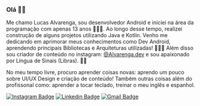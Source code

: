 ### Olá ✌🏻

Me chamo Lucas Alvarenga, sou desenvolvedor Android e iniciei na área da programação com apenas 13 anos 🙋🏻‍♂️. Ao longo desse tempo, realizei construção de alguns projetos utilizando Java e Kotlin. Venho me dedicando em aprimorar meus conhecimentos como Dev Android, aprendendo principais Bibliotecas e Arquiteturas utilizadas! 👨🏻‍💻 Além disso sou criador de conteúdo no instagram: [@Alvarenga.dev](https://www.instagram.com/alvarenga.dev/) e sou apaixonado por Língua de Sinais (Libras). 🤟🏻

No meu tempo livre, procuro aprender coisas novas: aprendo um pouco sobre UI/UX Design e criação de conteúdo! Também outras coisas além do profissonal como: aprender a tocar teclado, treinar o meu inglês e espanhol.

[![Instagram Badge](https://img.shields.io/badge/-@alvarenga.dev-8B008B?style=flat-square&labelColor=8B008B&logo=instagram&logoColor=white&link=https://twitter.com/sakshamtaneja00)](https://www.instagram.com/alvarenga.dev/)  [![Linkedin Badge](https://img.shields.io/badge/-llucasallvarenga-blue?style=flat-square&logo=Linkedin&logoColor=white&link=https://www.linkedin.com/in/llucasallvarenga/)](https://www.linkedin.com/in/llucasallvarenga/) [![Gmail Badge](https://img.shields.io/badge/-hello@alvarenga.dev-c14438?style=flat-square&logo=Gmail&logoColor=white&link=mailto:hello@alvarenga.dev)](mailto:hello@alvarenga.dev)
